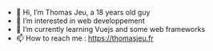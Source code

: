 - 👋 Hi, I’m Thomas Jeu, a 18 years old guy
- 👀 I’m interested in web developpement
- 🌱 I’m currently learning Vuejs and some web frameworks
- 📫 How to reach me : https://thomasjeu.fr

<!---
thomasjeu03/thomasjeu03 is a ✨ special ✨ repository because its `README.md` (this file) appears on your GitHub profile.
You can click the Preview link to take a look at your changes.
--->
